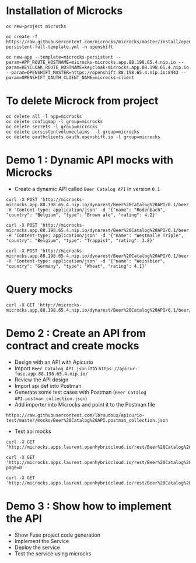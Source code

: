 
# Installation of Microcks

```
oc new-project microcks

oc create -f https://raw.githubusercontent.com/microcks/microcks/master/install/openshift/openshift-persistent-full-template.yml -n openshift

oc new-app --template=microcks-persistent --param=APP_ROUTE_HOSTNAME=microcks-microcks.app.88.198.65.4.nip.io --param=KEYCLOAK_ROUTE_HOSTNAME=keycloak-microcks.app.88.198.65.4.nip.io --param=OPENSHIFT_MASTER=https://openshift.88.198.65.4.nip.io:8443 --param=OPENSHIFT_OAUTH_CLIENT_NAME=microcks-client
```

# To delete Microck from project

```
oc delete all -l app=microcks
oc delete configmap -l group=microcks
oc delete secrets -l group=microcks
oc delete persistentvolumeclaims  -l group=microcks
oc delete oauthclients.oauth.openshift.io -l group=microcks
```

# Demo 1 : Dynamic API mocks with Microcks

* Create a dynamic API called `Beer Catalog API` in version `0.1`

```
curl -X POST 'http://microcks-microcks.app.88.198.65.4.nip.io/dynarest/Beer%20Catalog%20API/0.1/beer' -H 'Content-type: application/json' -d '{"name": "Rodenbach", "country": "Belgium", "type": "Brown ale", "rating": 4.2}'

curl -X POST 'http://microcks-microcks.app.88.198.65.4.nip.io/dynarest/Beer%20Catalog%20API/0.1/beer' -H 'Content-type: application/json' -d '{"name": "Westmalle Triple", "country": "Belgium", "type": "Trappist", "rating": 3.8}'

curl -X POST 'http://microcks-microcks.app.88.198.65.4.nip.io/dynarest/Beer%20Catalog%20API/0.1/beer' -H 'Content-type: application/json' -d '{"name": "Weissbier", "country": "Germany", "type": "Wheat", "rating": 4.1}'
```

# Query mocks

```
curl -X GET 'http://microcks-microcks.app.88.198.65.4.nip.io/dynarest/Beer%20Catalog%20API/0.1/beer/'
```

# Demo 2 : Create an API from contract and create mocks

* Design with an API with Apicurio
* Import `Beer Catalog API.json` into `https://apicur-fuse.app.88.198.65.4.nip.io/`
* Review the API design
* Import api def into Postman
* Generate some test cases with Postman (`Beer Catalog API.postman_collection.json`)
* Add importer into Microcks and point it to the Postman file

```
https://raw.githubusercontent.com/lbroudoux/apicurio-test/master/mocks/Beer%20Catalog%20API.postman_collection.json
```

* Test api mocks

```
curl -X GET 'http://microcks.apps.laurent.openhybridcloud.io/rest/Beer%20Catalog%20API/0.9/beer/Weissbier'

curl -X GET 'http://microcks.apps.laurent.openhybridcloud.io/rest/Beer%20Catalog%20API/0.9/beer?page=0'

curl -X GET 'http://microcks.apps.laurent.openhybridcloud.io/rest/Beer%20Catalog%20API/0.9/beer/findByStatus/available'
```



# Demo 3 : Show how to implement the API

* Show Fuse project code generation
* Implement the Service
* Deploy the service
* Test the service using microcks



